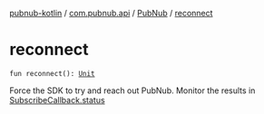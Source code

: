 [pubnub-kotlin](../../index.md) / [com.pubnub.api](../index.md) / [PubNub](index.md) / [reconnect](./reconnect.md)

# reconnect

`fun reconnect(): `[`Unit`](https://kotlinlang.org/api/latest/jvm/stdlib/kotlin/-unit/index.html)

Force the SDK to try and reach out PubNub. Monitor the results in [SubscribeCallback.status](../../com.pubnub.api.callbacks/-subscribe-callback/status.md)

